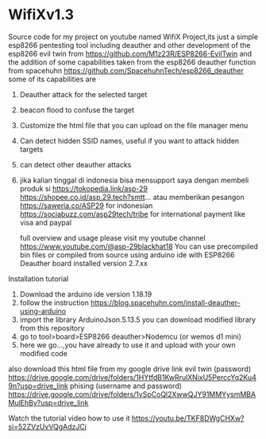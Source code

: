 # WifiXv1.3
Source code for my project on youtube named WifiX Project,its just a simple esp8266 pentesting tool including deauther and other
development of the esp8266 evil twin from https://github.com/M1z23R/ESP8266-EvilTwin and the addition of some capabilities taken from the esp8266 deauther function from spacehuhn https://github.com/SpacehuhnTech/esp8266_deauther
some of its capabilities are
1. Deauther attack for the selected target
2. beacon flood to confuse the target
3. Customize the html file that you can upload on the file manager menu
4. Can detect hidden SSID names, useful if you want to attack hidden targets
5. can detect other deauther attacks

6. 
   jika kalian tinggal di indonesia bisa mensupport saya dengan membeli produk si
   https://tokopedia.link/asp-29 
   https://shopee.co.id/asp.29.tech?smtt...
   atau memberikan pesangon
   https://saweria.co/ASP29 for indonesian 
   https://sociabuzz.com/asp29tech/tribe for international payment like visa and paypal

   full overview and usage please visit my youtube channel https://www.youtube.com/@asp-29blackhat18
   You can use precompiled bin files or compiled from source using arduino ide with ESP8266 Deauther board installed version 2.7.xx


Installation tutorial
1. Download the arduino ide version 1.18.19
2. follow the instruction https://blog.spacehuhn.com/install-deauther-using-arduino
3. import the library ArduinoJson.5.13.5 you can download modified library from this repository
4. go to tool>board>ESP8266 deauther>Nodemcu (or wemos d1 mini)
5. here we go...,you have already to use it and upload with your own modified code

also download this html file from my google drive link 
   evil twin (password) https://drive.google.com/drive/folders/1HYtfdB1KwRrulXNixU5PerccYq2Ku49n?usp=drive_link
   phising (username and password) https://drive.google.com/drive/folders/1ySpCoQl2XwwQJY91MMYysmMBAMulEhBy?usp=drive_link

Watch the tutorial video how to use it https://youtu.be/TKF8DWgCHXw?si=52ZVzUvVQgAdzJCi
